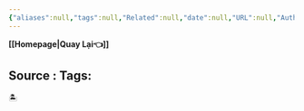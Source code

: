```yaml
---
{"aliases":null,"tags":null,"Related":null,"date":null,"URL":null,"Author":null,"dg-publish":true,"image":null,"permalink":"/Book_ Reading 2024/TỐT HƠN 1% MỖI NGÀY/","dgPassFrontmatter":true,"noteIcon":"2","created":"2024-01-23T12:17:47.081+07:00","updated":"2024-01-23T12:31:14.575+07:00"}
---
```


**[[Homepage\|Quay Lại👈]]**

Source : 
Tags: 
---
 🏝️